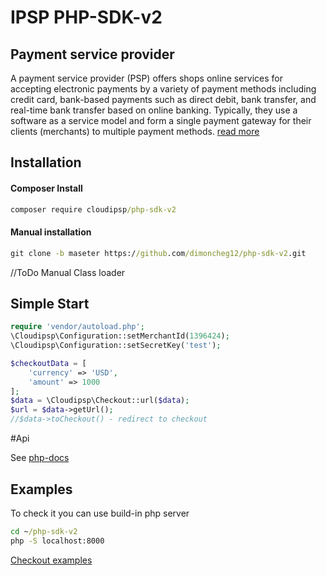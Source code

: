 # IPSP PHP-SDK-v2

## Payment service provider
A payment service provider (PSP) offers shops online services for accepting electronic payments by a variety of payment methods including credit card, bank-based payments such as direct debit, bank transfer, and real-time bank transfer based on online banking. Typically, they use a software as a service model and form a single payment gateway for their clients (merchants) to multiple payment methods. 
[read more](https://en.wikipedia.org/wiki/Payment_service_provider)

## Installation
#### Composer Install
```cmd
composer require cloudipsp/php-sdk-v2
```
#### Manual installation
```cmd
git clone -b maseter https://github.com/dimoncheg12/php-sdk-v2.git
```
//ToDo Manual Class loader
## Simple Start
```php
require 'vendor/autoload.php';
\Cloudipsp\Configuration::setMerchantId(1396424);
\Cloudipsp\Configuration::setSecretKey('test');

$checkoutData = [
    'currency' => 'USD',
    'amount' => 1000
];
$data = \Cloudipsp\Checkout::url($data);
$url = $data->getUrl();
//$data->toCheckout() - redirect to checkout
```
#Api

See [php-docs](https://dimoncheg12.github.io/php-docs/)
## Examples
To check it you can use build-in php server
```cmd
cd ~/php-sdk-v2
php -S localhost:8000
```
[Checkout examples](https://github.com/dimoncheg12/php-sdk-v2/tree/master/examples)